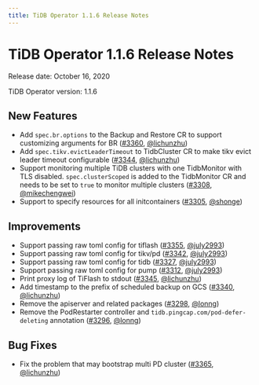 ```yaml
---
title: TiDB Operator 1.1.6 Release Notes
---
```


# TiDB Operator 1.1.6 Release Notes

Release date: October 16, 2020

TiDB Operator version: 1.1.6

## New Features

- Add `spec.br.options` to the Backup and Restore CR to support customizing arguments for BR ([#3360](https://github.com/pingcap/tidb-operator/pull/3360), [@lichunzhu](https://github.com/lichunzhu))
- Add `spec.tikv.evictLeaderTimeout` to TidbCluster CR to make tikv evict leader timeout configurable ([#3344](https://github.com/pingcap/tidb-operator/pull/3344), [@lichunzhu](https://github.com/lichunzhu))
- Support monitoring multiple TiDB clusters with one TidbMonitor with TLS disabled. `spec.clusterScoped` is added to the TidbMonitor CR and needs to be set to `true` to monitor multiple clusters ([#3308](https://github.com/pingcap/tidb-operator/pull/3308), [@mikechengwei](https://github.com/mikechengwei))
- Support to specify resources for all initcontainers ([#3305](https://github.com/pingcap/tidb-operator/pull/3305), [@shonge](https://github.com/shonge))

## Improvements

- Support passing raw toml config for tiflash ([#3355](https://github.com/pingcap/tidb-operator/pull/3355), [@july2993](https://github.com/july2993))
- Support passing raw toml config for tikv/pd ([#3342](https://github.com/pingcap/tidb-operator/pull/3342), [@july2993](https://github.com/july2993))
- Support passing raw toml config for tidb ([#3327](https://github.com/pingcap/tidb-operator/pull/3327), [@july2993](https://github.com/july2993))
- Support passing raw toml config for pump ([#3312](https://github.com/pingcap/tidb-operator/pull/3312), [@july2993](https://github.com/july2993))
- Print proxy log of TiFlash to stdout ([#3345](https://github.com/pingcap/tidb-operator/pull/3345), [@lichunzhu](https://github.com/lichunzhu))
- Add timestamp to the prefix of scheduled backup on GCS ([#3340](https://github.com/pingcap/tidb-operator/pull/3340), [@lichunzhu](https://github.com/lichunzhu))
- Remove the apiserver and related packages ([#3298](https://github.com/pingcap/tidb-operator/pull/3298), [@lonng](https://github.com/lonng))
- Remove the PodRestarter controller and `tidb.pingcap.com/pod-defer-deleting` annotation ([#3296](https://github.com/pingcap/tidb-operator/pull/3296), [@lonng](https://github.com/lonng))

## Bug Fixes

- Fix the problem that may bootstrap multi PD cluster ([#3365](https://github.com/pingcap/tidb-operator/pull/3365), [@lichunzhu](https://github.com/lichunzhu))
